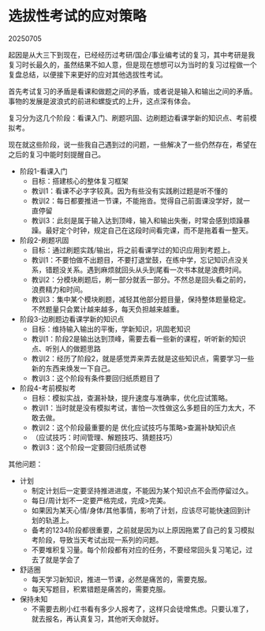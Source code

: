 # 选拔性考试的应对策略
20250705

起因是从大三下到现在，已经经历过考研/国企/事业编考试的复习，其中考研是我复习时长最久的，虽然结果不如人意，但是现在想想可以为当时的复习过程做一个复盘总结，以便接下来更好的应对其他选拔性考试。

首先考试复习的矛盾是看课和做题之间的矛盾，或者说是输入和输出之间的矛盾。事物的发展是波浪式的前进和螺旋式的上升，这点深有体会。

复习分为这几个阶段：看课入门、刷题巩固、边刷题边看课学新的知识点、考前模拟考。

现在就这些阶段，说一些我自己遇到过的问题，一些解决了一些仍然存在，希望在之后的复习中能时刻提醒自己。

- 阶段1-看课入门
  - 目标：搭建核心的整体复习框架
  - 教训1：看课不必字字较真。因为有些没有实践刷过题是听不懂的
  - 教训2：每日都要推进一节课，不能拖沓。觉得自己前面课没学好，就一直停留
  - 教训3：此刻是属于输入达到顶峰，输入和输出失衡，时常会感到烦躁暴躁。最好定个时钟，规定自己在这段时间看完课，而不是拖着看一整天。
- 阶段2-刷题巩固
  - 目标：通过刷题实践/输出，将之前看课学过的知识应用到考题上。
  - 教训1：不要怕做不出题目，不要打退堂鼓，在练中学，忘记知识点没关系，错题没关系。遇到麻烦就回头从头到尾看一次书本就是浪费时间。
  - 教训2：分模块刷题后，刷一部分就丢一部分。不然总是回头看之前的，浪费精力和时间。
  - 教训3：集中某个模块刷题，减轻其他部分题目量，保持整体题量稳定。不然题量只会累计越来越多，每天负担越来越重。
- 阶段3-边刷题边看课学新的知识点
  - 目标：维持输入输出的平衡，学新知识，巩固老知识
  - 教训1：阶段2是输出达到顶峰，需要去看一些新的课程，听听新的知识点、听别人的做题思路
  - 教训2：经历了阶段2，就是感觉弄来弄去就是这些知识点，需要学习一些新的东西来焕发一下自己。
  - 教训3：这个阶段有条件要回归纸质题目了
- 阶段4-考前模拟考
  - 目标：模拟实战，查漏补缺，提升速度与准确率，优化应试策略。
  - 教训1：当时就是没有模拟考试，害怕一次性做这么多题目的压力太大，不敢去做。
  - 教训2：这个阶段最重要的是 优化应试技巧与策略>查漏补缺知识点
  - （应试技巧：时间管理、解题技巧、猜题技巧）
  - 教训3：这个阶段一定要回归纸质试卷

其他问题：

- 计划
  - 制定计划后一定要坚持推进进度，不能因为某个知识点不会而停留过久。
  - 每日/周计划不一定要严格完成，完成>完美。
  - 如果因为某天心情/身体/其他事情，影响了计划，应该尽可能快速回到计划的轨道上。
  - 备考的1234阶段都很重要，之前就是因为以上原因拖累了自己的复习模拟考阶段，导致当天考试出现一系列的问题。
  - 不要堆积复习量。每个阶段都有对应的任务，不要经常回头复习笔记，过去了就是学会了
- 舒适圈
  - 每天学习新知识，推进一节课，必然是痛苦的，需要克服。
  - 每天写题目，积累错题是痛苦的，需要克服。
- 保持未知
  - 不需要去刷小红书看有多少人报考了，这样只会徒增焦虑。只要认准了，就去报名，再认真复习，其他听天命就好。